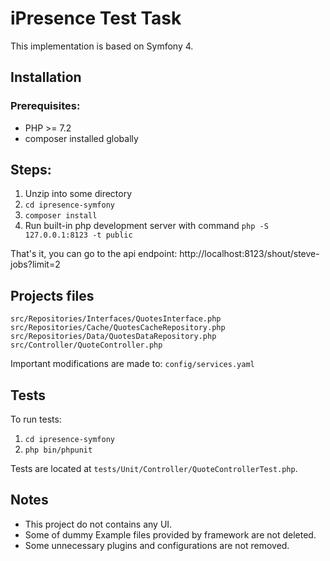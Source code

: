 # iPresence Test Task

This implementation is based on Symfony 4.

## Installation

### Prerequisites:

* PHP >= 7.2
* composer installed globally

## Steps:

1. Unzip into some directory
2. `cd ipresence-symfony`
3. `composer install`
4. Run built-in php development server with command `php -S 127.0.0.1:8123 -t public`

That's it, you can go to the api endpoint: http://localhost:8123/shout/steve-jobs?limit=2

## Projects files

`src/Repositories/Interfaces/QuotesInterface.php`
`src/Repositories/Cache/QuotesCacheRepository.php`
`src/Repositories/Data/QuotesDataRepository.php`
`src/Controller/QuoteController.php`

Important modifications are made to:
`config/services.yaml`

## Tests
To run tests:

1. `cd ipresence-symfony`
2. `php bin/phpunit`

Tests are located at `tests/Unit/Controller/QuoteControllerTest.php`.

## Notes

* This project do not contains any UI.
* Some of dummy Example files provided by framework are not deleted.
* Some unnecessary plugins and configurations are not removed.

    